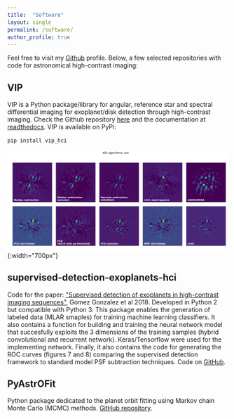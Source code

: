 ```yaml
---
title:  "Software"
layout: single
permalink: /software/
author_profile: true
---
```


Feel free to visit my [Github](https://github.com/carlgogo/) profile. Below, a few selected repositories with code for astronomical high-contrast imaging: 

## VIP

VIP is a Python package/library for angular, reference star and spectral differential imaging for exoplanet/disk detection through high-contrast imaging. Check the Github repository [here](https://github.com/vortex-exoplanet/VIP) and the documentation at [readthedocs](http://vip.readthedocs.io/). VIP is available on PyPi:

```bash
pip install vip_hci
```

![SODINN framework](/assets/images/vip.png){:width="700px"}


## supervised-detection-exoplanets-hci

Code for the paper: ["Supervised detection of exoplanets in high-contrast imaging sequences"](https://www.aanda.org/articles/aa/abs/2018/05/aa31961-17/aa31961-17.html), Gomez Gonzalez et al 2018. Developed in Python 2 but compatible with Python 3. This package enables the generation of labeled data (MLAR smaples) for training machine learning classifiers. It also contains a function for building and training the neural network model that succesfully exploits the 3 dimensions of the training samples (hybrid convolutional and recurrent network). Keras/Tensorflow were used for the implementing network. Finally, it also contains the code for generating the ROC curves (figures 7 and 8) comparing the supervised detection framework to standard model PSF subtraction techniques. Code on [GitHub](https://github.com/carlgogo/supervised-detection-exoplanets-hci).

## PyAstrOFit

Python package dedicated to the planet orbit fitting using Markov chain Monte Carlo (MCMC) methods. [GitHub repository](https://github.com/vortex-exoplanet/PyAstrOFit).